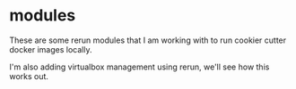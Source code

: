 # modules

These are some rerun modules that I am working with to run cookier cutter docker images locally.

I'm also adding virtualbox management using rerun, we'll see how this works out. 
